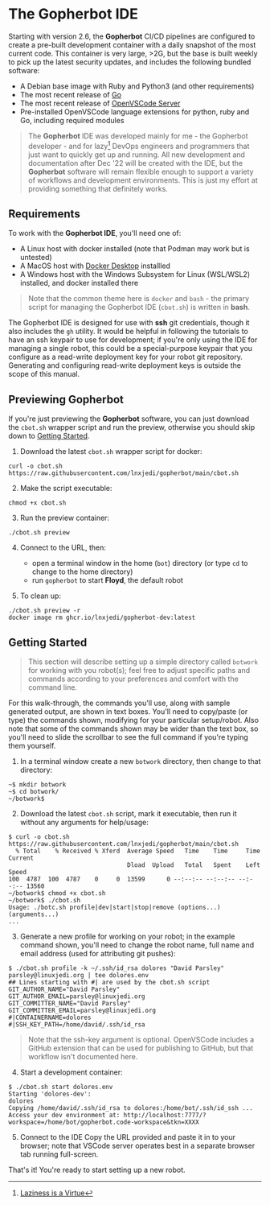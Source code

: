 # The Gopherbot IDE

Starting with version 2.6, the **Gopherbot** CI/CD pipelines are configured to create a pre-built development container with a daily snapshot of the most current code. This container is very large, >2G, but the base is built weekly to pick up the latest security updates, and includes the following bundled software:
* A Debian base image with Ruby and Python3 (and other requirements)
* The most recent release of [Go](https://go.dev/dl)
* The most recent release of [OpenVSCode Server](https://github.com/gitpod-io/openvscode-server)
* Pre-installed OpenVSCode language extensions for python, ruby and Go, including required modules

> The **Gopherbot** IDE was developed mainly for me - the Gopherbot developer - and for lazy[^lazy] DevOps engineers and programmers that just want to quickly get up and running. All new development and documentation after Dec '22 will be created with the IDE, but the **Gopherbot** software will remain flexible enough to support a variety of workflows and development environments. This is just my effort at providing something that definitely works.

[^lazy]: [Laziness is a Virtue](https://thethreevirtues.com/)

## Requirements

To work with the **Gopherbot IDE**, you'll need one of:
* A Linux host with docker installed (note that Podman may work but is untested)
* A MacOS host with [Docker Desktop](https://www.docker.com/products/docker-desktop/) installled
* A Windows host with the Windows Subsystem for Linux (WSL/WSL2) installed, and docker installed there

> Note that the common theme here is `docker` and `bash` - the primary script for managing the Gopherbot IDE (`cbot.sh`) is written in **bash**.

The Gopherbot IDE is designed for use with **ssh** git credentials, though it also includes the `gh` utility. It would be helpful in following the tutorials to have an ssh keypair to use for development; if you're only using the IDE for managing a single robot, this could be a special-purpose keypair that you configure as a read-write deployment key for your robot git repository. Generating and configuring read-write deployment keys is outside the scope of this manual.

## Previewing Gopherbot

If you're just previewing the **Gopherbot** software, you can just download the `cbot.sh` wrapper script and run the preview, otherwise you should skip down to [Getting Started](#getting-started).

1. Download the latest `cbot.sh` wrapper script for docker:
```
curl -o cbot.sh https://raw.githubusercontent.com/lnxjedi/gopherbot/main/cbot.sh
```
2. Make the script executable:
```
chmod +x cbot.sh
```

3. Run the preview container:
```
./cbot.sh preview
```

4. Connect to the URL, then:
   * open a terminal window in the home (`bot`) directory (or type `cd` to change to the home directory)
   * run `gopherbot` to start **Floyd**, the default robot

5. To clean up:
```
./cbot.sh preview -r
docker image rm ghcr.io/lnxjedi/gopherbot-dev:latest
```

## Getting Started

> This section will describe setting up a simple directory called `botwork` for working with you robot(s); feel free to adjust specific paths and commands according to your preferences and comfort with the command line.

For this walk-through, the commands you'll use, along with sample generated output, are shown in text boxes. You'll need to copy/paste (or type) the commands shown, modifying for your particular setup/robot. Also note that some of the commands shown may be wider than the text box, so you'll need to slide the scrollbar to see the full command if you're typing them yourself.

1. In a terminal window create a new `botwork` directory, then change to that directory:
```shell
~$ mkdir botwork
~$ cd botwork/
~/botwork$
```

2. Download the latest `cbot.sh` script, mark it executable, then run it without any arguments for help/usage:
```shell
$ curl -o cbot.sh https://raw.githubusercontent.com/lnxjedi/gopherbot/main/cbot.sh
  % Total    % Received % Xferd  Average Speed   Time    Time     Time  Current
                                 Dload  Upload   Total   Spent    Left  Speed
100  4787  100  4787    0     0  13599      0 --:--:-- --:--:-- --:--:-- 13560
~/botwork$ chmod +x cbot.sh
~/botwork$ ./cbot.sh
Usage: ./botc.sh profile|dev|start|stop|remove (options...) (arguments...)
...
```
3. Generate a new profile for working on your robot; in the example command shown, you'll need to change the robot name, full name and email address (used for attributing git pushes):
```shell
$ ./cbot.sh profile -k ~/.ssh/id_rsa dolores "David Parsley" parsley@linuxjedi.org | tee dolores.env
## Lines starting with #| are used by the cbot.sh script
GIT_AUTHOR_NAME="David Parsley"
GIT_AUTHOR_EMAIL=parsley@linuxjedi.org
GIT_COMMITTER_NAME="David Parsley"
GIT_COMMITTER_EMAIL=parsley@linuxjedi.org
#|CONTAINERNAME=dolores
#|SSH_KEY_PATH=/home/david/.ssh/id_rsa
```
> Note that the ssh-key argument is optional. OpenVSCode includes a GitHub extension that can be used for publishing to GitHub, but that workflow isn't documented here.

4. Start a development container:
```shell
$ ./cbot.sh start dolores.env
Starting 'dolores-dev':
dolores
Copying /home/david/.ssh/id_rsa to dolores:/home/bot/.ssh/id_ssh ...
Access your dev environment at: http://localhost:7777/?workspace=/home/bot/gopherbot.code-workspace&tkn=XXXX
```

5. Connect to the IDE
Copy the URL provided and paste it in to your browser; note that VSCode server operates best in a separate browser tab running full-screen.

That's it! You're ready to start setting up a new robot.
